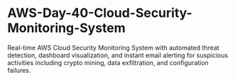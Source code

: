 # AWS-Day-40-Cloud-Security-Monitoring-System
Real-time AWS Cloud Security Monitoring System with automated threat detection, dashboard visualization, and instant email alerting for suspicious activities including crypto mining, data exfiltration, and configuration failures.
